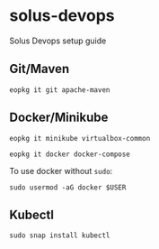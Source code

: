 # solus-devops
Solus Devops setup guide

## Git/Maven
    eopkg it git apache-maven 

## Docker/Minikube
    eopkg it minikube virtualbox-common

    eopkg it docker docker-compose
    
To use docker without `sudo`:    
    
    sudo usermod -aG docker $USER

## Kubectl 
    sudo snap install kubectl

